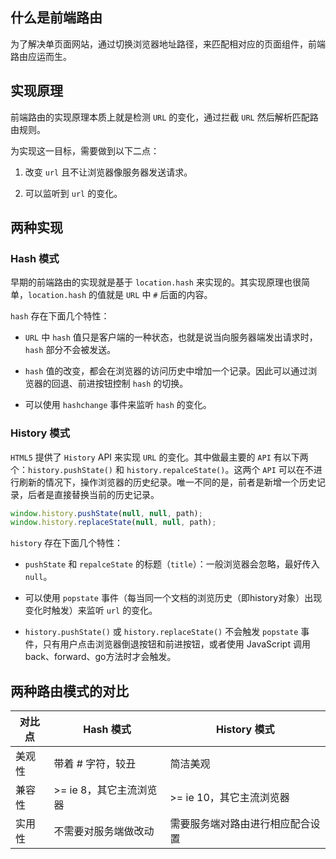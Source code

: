 ## 什么是前端路由

为了解决单页面网站，通过切换浏览器地址路径，来匹配相对应的页面组件，前端路由应运而生。

## 实现原理

前端路由的实现原理本质上就是检测 `URL` 的变化，通过拦截 `URL` 然后解析匹配路由规则。

为实现这一目标，需要做到以下二点：

1. 改变 `url` 且不让浏览器像服务器发送请求。

2. 可以监听到 `url` 的变化。

## 两种实现

### Hash 模式

早期的前端路由的实现就是基于 `location.hash` 来实现的。其实现原理也很简单，`location.hash` 的值就是 `URL` 中 `#` 后面的内容。

`hash` 存在下面几个特性：

- `URL` 中 `hash` 值只是客户端的一种状态，也就是说当向服务器端发出请求时，`hash` 部分不会被发送。

- `hash` 值的改变，都会在浏览器的访问历史中增加一个记录。因此可以通过浏览器的回退、前进按钮控制 `hash` 的切换。

- 可以使用 `hashchange` 事件来监听 `hash` 的变化。

### History 模式

`HTML5` 提供了 `History` API 来实现 `URL` 的变化。其中做最主要的 `API` 有以下两个：`history.pushState()` 和 `history.repalceState()`。这两个 `API` 可以在不进行刷新的情况下，操作浏览器的历史纪录。唯一不同的是，前者是新增一个历史记录，后者是直接替换当前的历史记录。

```javaScript
window.history.pushState(null, null, path);
window.history.replaceState(null, null, path);
```

`history` 存在下面几个特性：

- `pushState` 和 `repalceState` 的标题（`title`）：一般浏览器会忽略，最好传入 `null`。

- 可以使用 `popstate` 事件（每当同一个文档的浏览历史（即history对象）出现变化时触发）来监听 `url` 的变化。

- `history.pushState()` 或 `history.replaceState()` 不会触发 `popstate` 事件，只有用户点击浏览器倒退按钮和前进按钮，或者使用 JavaScript 调用back、forward、go方法时才会触发。

## 两种路由模式的对比

| 对比点 | Hash 模式               | History 模式                     |
| ------ | ----------------------- | -------------------------------- |
| 美观性 | 带着 # 字符，较丑       | 简洁美观                         |
| 兼容性 | >= ie 8，其它主流浏览器 | >= ie 10，其它主流浏览器         |
| 实用性 | 不需要对服务端做改动    | 需要服务端对路由进行相应配合设置 |
